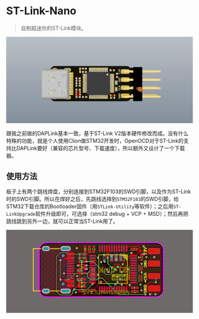# ST-Link-Nano
> 自制超迷你的ST-Link模块。

![](\3.Images\stlink.jpg)

跟我之前做的DAPLink基本一致，基于ST-Link V2版本硬件修改而成。没有什么特殊的功能，就是个人使用Clion做STM32开发时，OpenOCD对于ST-Link的支持比DAPLink要好（兼容的芯片型号、下载速度），所以额外又设计了一个下载器。

## 使用方法

板子上有两个跳线焊盘，分别连接到STM32F103的SWD引脚，以及作为ST-Link时的SWD引脚。所以在焊好之后，先跳线选择到`STM32F103`的SWD引脚，给STM32下载仓库的Bootloader固件（用`STLink-Utility`等软件）；之后用`ST-LinkUpgrade`软件升级即可，可选择（stm32 debug + VCP + MSD）；然后再把跳线跳到另外一边，就可以正常当ST-Link用了。

![](\3.Images\pcb.jpg)